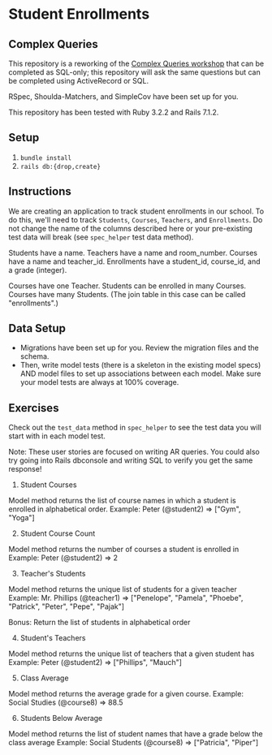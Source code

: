 # Student Enrollments
## Complex Queries

This repository is a reworking of the [Complex Queries workshop](https://backend.turing.edu/module2/misc/complex_queries) that can be completed as SQL-only; this repository will ask the same questions but can be completed using ActiveRecord or SQL. 

RSpec, Shoulda-Matchers, and SimpleCov have been set up for you. 

This repository has been tested with Ruby 3.2.2 and Rails 7.1.2. 

## Setup
1. `bundle install`
1. `rails db:{drop,create}`


## Instructions
We are creating an application to track student enrollments in our school. To do this, we'll need to track `Students`, `Courses`, `Teachers`, and `Enrollments`. Do not change the name of the columns described here or your pre-existing test data will break (see `spec_helper` test data method).

Students have a name. 
Teachers have a name and room_number.
Courses have a name and teacher_id. 
Enrollments have a student_id, course_id, and a grade (integer). 

Courses have one Teacher. 
Students can be enrolled in many Courses. 
Courses have many Students. (The join table in this case can be called "enrollments".) 

## Data Setup
- Migrations have been set up for you. Review the migration files and the schema.
- Then, write model tests (there is a skeleton in the existing model specs) AND model files to set up associations between each model. Make sure your model tests are always at 100% coverage. 


## Exercises

Check out the `test_data` method in `spec_helper` to see the test data you will start with in each model test.

Note: These user stories are focused on writing AR queries. You could also try going into Rails dbconsole and writing SQL to verify you get the same response! 


1. Student Courses

Model method returns the list of course names in which a student is enrolled in alphabetical order.
Example: Peter (@student2) => ["Gym", "Yoga"]

2. Student Course Count

Model method returns the number of courses a student is enrolled in
Example: Peter (@student2) => 2

3. Teacher's Students

Model method returns the unique list of students for a given teacher
Example: Mr. Phillips (@teacher1) => ["Penelope", "Pamela", "Phoebe", "Patrick", "Peter", "Pepe", "Pajak"]

Bonus: Return the list of students in alphabetical order

4. Student's Teachers

Model method returns the unique list of teachers that a given student has
Example: Peter (@student2) => ["Phillips", "Mauch"]

5. Class Average

Model method returns the average grade for a given course.
Example: Social Studies (@course8) => 88.5

6. Students Below Average

Model method returns the list of student names that have a grade below the class average
Example: Social Students (@course8) => ["Patricia", "Piper"]

